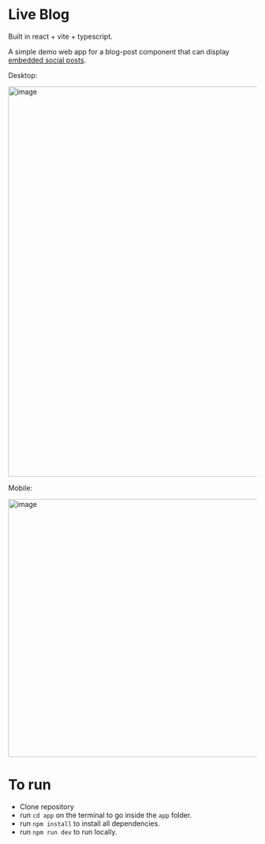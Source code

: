 # Live Blog
Built in react + vite + typescript.

A simple demo web app for a blog-post component that can display [embedded social posts](https://justinmahar.github.io/react-social-media-embed/?path=/story/home--page).

Desktop:

<img width="791" alt="image" src="https://github.com/hernanosaurus/live-blog/assets/124817838/74652b07-db9e-4ca7-b3ce-b64307722e05">

Mobile:

<img width="523" alt="image" src="https://github.com/hernanosaurus/live-blog/assets/124817838/9dba0abb-b6ce-4aff-aad6-f04a5e067fe4">

# To run
- Clone repository
- run `cd app` on the terminal to go inside the `app` folder.
- run `npm install` to install all dependencies.
- run `npm run dev` to run locally.
